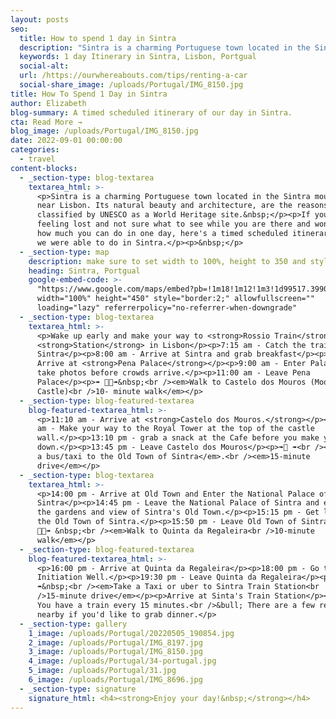 ```yaml
---
layout: posts
seo:
  title: How to spend 1 day in Sintra
  description: "Sintra is a charming Portuguese town located in the Sintra mountains near Lisbon. Its natural beauty and architecture, are the reasons why it's classified by UNESCO as a World Heritage site.\_\n\nIf you're feeling lost and not sure what to see while you are there and wondering how much you can do in one day, here's a timed scheduled itinerary of what we were able to do in Sintra."
  keywords: 1 day Itinerary in Sintra, Lisbon, Portgual
  social-alt:
  url: /https://ourwhereabouts.com/tips/renting-a-car
  social-share_image: /uploads/Portugal/IMG_8150.jpg
title: How To Spend 1 Day in Sintra
author: Elizabeth
blog-summary: A timed scheduled itinerary of our day in Sintra.
cta: Read More →
blog_image: /uploads/Portugal/IMG_8150.jpg
date: 2022-09-01 00:00:00
categories:
  - travel
content-blocks:
  - _section-type: blog-textarea
    textarea_html: >-
      <p>Sintra is a charming Portuguese town located in the Sintra mountains
      near Lisbon. Its natural beauty and architecture, are the reasons why it's
      classified by UNESCO as a World Heritage site.&nbsp;</p><p>If you're
      feeling lost and not sure what to see while you are there and wondering
      how much you can do in one day, here's a timed scheduled itinerary of what
      we were able to do in Sintra.</p><p>&nbsp;</p>
  - _section-type: map
    description: make sure to set width to 100%, height to 350 and style to border 2
    heading: Sintra, Portgual
    google-embed-code: >-
      "https://www.google.com/maps/embed?pb=!1m18!1m12!1m3!1d99517.3990245929!2d-9.467015507989236!3d38.788497646344496!2m3!1f0!2f0!3f0!3m2!1i1024!2i768!4f13.1!3m3!1m2!1s0xd1edac1a7510ee9%3A0x13585cc0b00f573c!2sSintra%2C%20Portugal!5e0!3m2!1sen!2sus!4v1662034878974!5m2!1sen!2sus"
      width="100%" height="450" style="border:2;" allowfullscreen=""
      loading="lazy" referrerpolicy="no-referrer-when-downgrade"
  - _section-type: blog-textarea
    textarea_html: >-
      <p>Wake up early and make your way to <strong>Rossio Train</strong>
      <strong>Station</strong> in Lisbon</p><p>7:15 am - Catch the train to
      Sintra</p><p>8:00 am - Arrive at Sintra and grab breakfast</p><p>8:45 am -
      Arrive at <strong>Pena Palace</strong></p><p>9:00 am - Enter Palace and
      take photos before crowds arrive.</p><p>11:00 am - Leave Pena
      Palace</p><p>➠ 🚶🏽➠&nbsp;<br /><em>Walk to Castelo dos Mouros (Moorish
      Castle)<br />10- minute walk</em></p>
  - _section-type: blog-featured-textarea
    blog-featured-textarea_html: >-
      <p>11:10 am - Arrive at <strong>Castelo dos Mouros.</strong></p><p>12:40
      am - Make your way to the Royal Tower at the top of the castle
      wall.</p><p>13:10 pm - grab a snack at the Cafe before you make your way
      down.</p><p>13:45 pm - Leave Castelo dos Mouros</p><p>➠🚌 ➠<br /><em>Take
      a bus/taxi to the Old Town of Sintra</em>.<br /><em>15-minute
      drive</em></p>
  - _section-type: blog-textarea
    textarea_html: >-
      <p>14:00 pm - Arrive at Old Town and Enter the National Palace of
      Sintra</p><p>14:45 pm - Leave the National Palace of Sintra and explore
      the gardens and view of Sintra's Old Town.</p><p>15:15 pm - Get lunch in
      the Old Town of Sintra.</p><p>15:50 pm - Leave Old Town of Sintra</p><p>➠
      🚶🏽➠ &nbsp;<br /><em>Walk to Quinta da Regaleira<br />10-minute
      walk</em></p>
  - _section-type: blog-featured-textarea
    blog-featured-textarea_html: >-
      <p>16:00 pm - Arrive at Quinta da Regaleira</p><p>18:00 pm - Go to the
      Initiation Well.</p><p>19:30 pm - Leave Quinta da Regaleira</p><p>➠🚌
      ➠&nbsp;<br /><em>Take a Taxi or uber to Sintra Train Station<br
      />15-minute drive</em></p><p>Arrive at Sinta's Train Station</p><p>&bull;
      You have a train every 15 minutes.<br />&bull; There are a few restaurants
      nearby if you'd like to grab dinner.</p>
  - _section-type: gallery
    1_image: /uploads/Portugal/20220505_190854.jpg
    2_image: /uploads/Portugal/IMG_8197.jpg
    3_image: /uploads/Portugal/IMG_8150.jpg
    4_image: /uploads/Portugal/34-portugal.jpg
    5_image: /uploads/Portugal/31.jpg
    6_image: /uploads/Portugal/IMG_8696.jpg
  - _section-type: signature
    signature_html: <h4><strong>Enjoy your day!&nbsp;</strong></h4>
---
```

